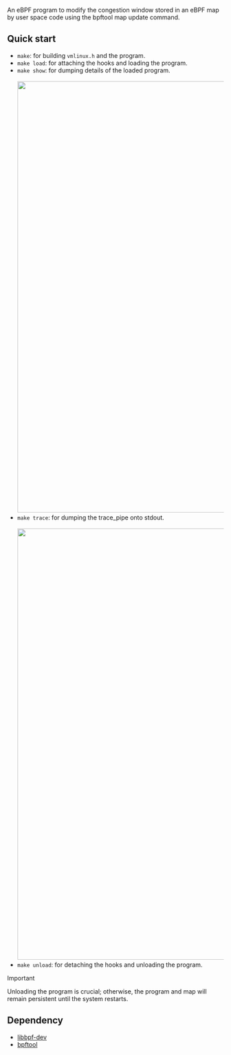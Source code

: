 An eBPF program to modify the congestion window stored in an eBPF map by user space code using the bpftool map update command.

## Quick start
- `make`: for building `vmlinux.h` and the program.
- `make load`: for attaching the hooks and loading the program.
- `make show`: for dumping details of the loaded program.<br><br>
  <image src="https://github.com/hyouteki/tcp-ebpf/assets/108230497/df596c59-1567-4ba1-9422-50e9256f89ab" width="1000">
- `make trace`: for dumping the trace_pipe onto stdout.<br><br>
  <image src="https://github.com/hyouteki/tcp-ebpf/assets/108230497/760b4ca6-8743-4576-b520-47155e3c6128" width="1000">
- `make unload`: for detaching the hooks and unloading the program.
> [!Important]
> Unloading the program is crucial; otherwise, the program and map will remain persistent until the system restarts.

## Dependency
- [libbpf-dev](https://packages.ubuntu.com/search?keywords=libbpf-dev)
- [bpftool](https://github.com/libbpf/bpftool)
